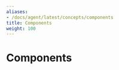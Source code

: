 ```yaml
---
aliases:
- /docs/agent/latest/concepts/components
title: Components
weight: 100
---
```


# Components
